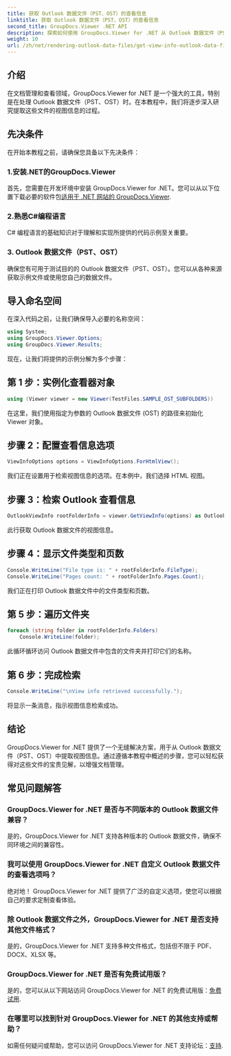 ```yaml
---
title: 获取 Outlook 数据文件（PST、OST）的查看信息
linktitle: 获取 Outlook 数据文件（PST、OST）的查看信息
second_title: GroupDocs.Viewer .NET API
description: 探索如何使用 GroupDocs.Viewer for .NET 从 Outlook 数据文件（PST、OST）中提取视图信息。轻松增强您的文档管理能力。
weight: 10
url: /zh/net/rendering-outlook-data-files/get-view-info-outlook-data-file/
---
```

## 介绍
在文档管理和查看领域，GroupDocs.Viewer for .NET 是一个强大的工具，特别是在处理 Outlook 数据文件（PST、OST）时。在本教程中，我们将逐步深入研究提取这些文件的视图信息的过程。
## 先决条件
在开始本教程之前，请确保您具备以下先决条件：
### 1.安装.NET的GroupDocs.Viewer
首先，您需要在开发环境中安装 GroupDocs.Viewer for .NET。您可以从以下位置下载必要的软件包[适用于 .NET 网站的 GroupDocs.Viewer](https://releases.groupdocs.com/viewer/net/).
### 2.熟悉C#编程语言
C# 编程语言的基础知识对于理解和实现所提供的代码示例至关重要。
### 3. Outlook 数据文件（PST、OST）
确保您有可用于测试目的的 Outlook 数据文件（PST、OST）。您可以从各种来源获取示例文件或使用您自己的数据文件。

## 导入命名空间
在深入代码之前，让我们确保导入必要的名称空间：
```csharp
using System;
using GroupDocs.Viewer.Options;
using GroupDocs.Viewer.Results;
```

现在，让我们将提供的示例分解为多个步骤：
## 第 1 步：实例化查看器对象
```csharp
using (Viewer viewer = new Viewer(TestFiles.SAMPLE_OST_SUBFOLDERS))
```
在这里，我们使用指定为参数的 Outlook 数据文件 (OST) 的路径来初始化 Viewer 对象。
## 步骤 2：配置查看信息选项
```csharp
ViewInfoOptions options = ViewInfoOptions.ForHtmlView();
```
我们正在设置用于检索视图信息的选项。在本例中，我们选择 HTML 视图。
## 步骤 3：检索 Outlook 查看信息
```csharp
OutlookViewInfo rootFolderInfo = viewer.GetViewInfo(options) as OutlookViewInfo;
```
此行获取 Outlook 数据文件的视图信息。
## 步骤 4：显示文件类型和页数
```csharp
Console.WriteLine("File type is: " + rootFolderInfo.FileType);
Console.WriteLine("Pages count: " + rootFolderInfo.Pages.Count);
```
我们正在打印 Outlook 数据文件中的文件类型和页数。
## 第 5 步：遍历文件夹
```csharp
foreach (string folder in rootFolderInfo.Folders)
    Console.WriteLine(folder);
```
此循环循环访问 Outlook 数据文件中包含的文件夹并打印它们的名称。
## 第 6 步：完成检索
```csharp
Console.WriteLine("\nView info retrieved successfully.");
```
将显示一条消息，指示视图信息检索成功。

## 结论
GroupDocs.Viewer for .NET 提供了一个无缝解决方案，用于从 Outlook 数据文件（PST、OST）中提取视图信息。通过遵循本教程中概述的步骤，您可以轻松获得对这些文件的宝贵见解，以增强文档管理。
## 常见问题解答
### GroupDocs.Viewer for .NET 是否与不同版本的 Outlook 数据文件兼容？
是的，GroupDocs.Viewer for .NET 支持各种版本的 Outlook 数据文件，确保不同环境之间的兼容性。
### 我可以使用 GroupDocs.Viewer for .NET 自定义 Outlook 数据文件的查看选项吗？
绝对地！ GroupDocs.Viewer for .NET 提供了广泛的自定义选项，使您可以根据自己的要求定制查看体验。
### 除 Outlook 数据文件之外，GroupDocs.Viewer for .NET 是否支持其他文件格式？
是的，GroupDocs.Viewer for .NET 支持多种文件格式，包括但不限于 PDF、DOCX、XLSX 等。
### GroupDocs.Viewer for .NET 是否有免费试用版？
是的，您可以从以下网站访问 GroupDocs.Viewer for .NET 的免费试用版：[免费试用](https://releases.groupdocs.com/).
### 在哪里可以找到针对 GroupDocs.Viewer for .NET 的其他支持或帮助？
如需任何疑问或帮助，您可以访问 GroupDocs.Viewer for .NET 支持论坛：[支持](https://forum.groupdocs.com/c/viewer/9).